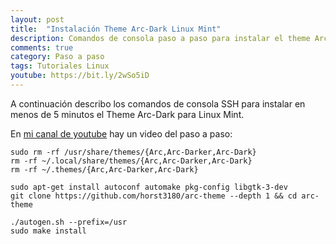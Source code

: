 ```yaml
---
layout: post
title:  "Instalación Theme Arc-Dark Linux Mint"
description: Comandos de consola paso a paso para instalar el theme Arc-Dark en linux mint
comments: true
category: Paso a paso
tags: Tutoriales Linux
youtube: https://bit.ly/2wSo5iD
---
```

A continuación describo los comandos de consola SSH para instalar en menos de 5 minutos el Theme Arc-Dark para Linux Mint.

En <a target="_blank" href="{{ page.youtube }}">mi canal de youtube</a> hay un video del paso a paso:

```
sudo rm -rf /usr/share/themes/{Arc,Arc-Darker,Arc-Dark}
rm -rf ~/.local/share/themes/{Arc,Arc-Darker,Arc-Dark}
rm -rf ~/.themes/{Arc,Arc-Darker,Arc-Dark}

sudo apt-get install autoconf automake pkg-config libgtk-3-dev
git clone https://github.com/horst3180/arc-theme --depth 1 && cd arc-theme

./autogen.sh --prefix=/usr
sudo make install
```
